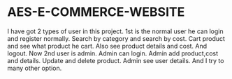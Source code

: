 # AES-E-COMMERCE-WEBSITE
I have got 2 types of user in this project. 1st is the normal user he can login and register normally. Search by category and search by cost. Cart product and see what product he cart. Also see product details and cost. And logout. Now 2nd user is admin. Admin can login. Admin add product,cost and details. Update and delete product. Admin see user details. And I try to many other option.
